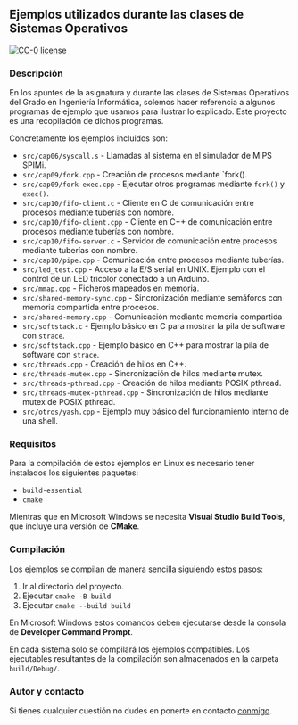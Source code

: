 ## Ejemplos utilizados durante las clases de Sistemas Operativos

[![CC-0 license](https://img.shields.io/badge/License-CC--0-blue.svg)](https://creativecommons.org/publicdomain/zero/1.0)

### Descripción

En los apuntes de la asignatura y durante las clases de Sistemas Operativos del Grado en Ingeniería Informática, solemos hacer referencia a algunos programas de ejemplo que usamos para ilustrar lo explicado.
Este proyecto es una recopilación de dichos programas.

Concretamente los ejemplos incluidos son:

 * `src/cap06/syscall.s` - Llamadas al sistema en el simulador de MIPS SPIMi.
 * `src/cap09/fork.cpp` - Creación de procesos mediante `fork().
 * `src/cap09/fork-exec.cpp` - Ejecutar otros programas mediante `fork()` y `exec()`.
 * `src/cap10/fifo-client.c` - Cliente en C de comunicación entre procesos mediante tuberías con nombre.
 * `src/cap10/fifo-client.cpp` - Cliente en C++ de comunicación entre procesos mediante tuberías con nombre.
 * `src/cap10/fifo-server.c` - Servidor de comunicación entre procesos mediante tuberías con nombre.
 * `src/cap10/pipe.cpp` - Comunicación entre procesos mediante tuberías.
 * `src/led_test.cpp` - Acceso a la E/S serial en UNIX. Ejemplo con el control de un LED tricolor conectado a un Arduino.
 * `src/mmap.cpp` - Ficheros mapeados en memoria.
 * `src/shared-memory-sync.cpp` - Sincronización mediante semáforos con memoria compartida entre procesos.
 * `src/shared-memory.cpp` - Comunicación mediante memoria compartida
 * `src/softstack.c` - Ejemplo básico en C para mostrar la pila de software con `strace`.
 * `src/softstack.cpp` - Ejemplo básico en C++ para mostrar la pila de software con `strace`.
 * `src/threads.cpp` - Creación de hilos en C++.
 * `src/threads-mutex.cpp` - Sincronización de hilos mediante mutex.
 * `src/threads-pthread.cpp` - Creación de hilos mediante POSIX pthread.
 * `src/threads-mutex-pthread.cpp` - Sincronización de hilos mediante mutex de POSIX pthread.
 * `src/otros/yash.cpp` - Ejemplo muy básico del funcionamiento interno de una shell.

### Requisitos

Para la compilación de estos ejemplos en Linux es necesario tener instalados los siguientes paquetes:

 * `build-essential`
 * `cmake`

Mientras que en Microsoft Windows se necesita **Visual Studio Build Tools**, que incluye una versión de **CMake**.

### Compilación

Los ejemplos se compilan de manera sencilla siguiendo estos pasos:

 1. Ir al directorio del proyecto.
 2. Ejecutar `cmake -B build`
 3. Ejecutar `cmake --build build`

En Microsoft Windows estos comandos deben ejecutarse desde la consola de **Developer Command Prompt**.

En cada sistema solo se compilará los ejemplos compatibles.
Los ejecutables resultantes de la compilación son almacenados en la carpeta
`build/Debug/`.

### Autor y contacto

Si tienes cualquier cuestión no dudes en ponerte en contacto [conmigo](mailto:jmtorres@ull.es).
